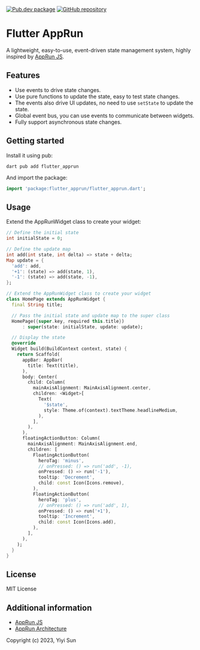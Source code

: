[![Pub.dev package](https://img.shields.io/badge/pub.dev-flutter_apprun-blue)](https://pub.dev/packages/flutter_apprun)
[![GitHub repository](https://img.shields.io/badge/GitHub-flutter_apprun--dart-blue?logo=github)](https://github.com/yysun/flutter_apprun)

# Flutter AppRun
A lightweight, easy-to-use, event-driven state management system, highly inspired by [AppRun JS](https://apprun.js.org).


## Features

* Use events to drive state changes.
* Use pure functions to update the state, easy to test state changes.
* The events also drive UI updates, no need to use `setState` to update the state.
* Global event bus, you can use events to communicate between widgets.
* Fully support asynchronous state changes.

## Getting started

Install it using pub:
```
dart pub add flutter_apprun
```

And import the package:
```dart
import 'package:flutter_apprun/flutter_apprun.dart';
```

## Usage

Extend the AppRunWidget class to create your widget:

```dart
// Define the initial state
int initialState = 0;

// Define the update map
int add(int state, int delta) => state + delta;
Map update = {
  'add': add,
  '+1': (state) => add(state, 1),
  '-1': (state) => add(state, -1),
};

// Extend the AppRunWidget class to create your widget
class HomePage extends AppRunWidget {
  final String title;

  // Pass the initial state and update map to the super class
  HomePage({super.key, required this.title})
      : super(state: initialState, update: update);

  // Display the state
  @override
  Widget build(BuildContext context, state) {
    return Scaffold(
      appBar: AppBar(
        title: Text(title),
      ),
      body: Center(
        child: Column(
          mainAxisAlignment: MainAxisAlignment.center,
          children: <Widget>[
            Text(
              '$state',
              style: Theme.of(context).textTheme.headlineMedium,
            ),
          ],
        ),
      ),
      floatingActionButton: Column(
        mainAxisAlignment: MainAxisAlignment.end,
        children: [
          FloatingActionButton(
            heroTag: 'minus',
            // onPressed: () => run('add', -1),
            onPressed: () => run('-1'),
            tooltip: 'Decrement',
            child: const Icon(Icons.remove),
          ),
          FloatingActionButton(
            heroTag: 'plus',
            // onPressed: () => run('add', 1),
            onPressed: () => run('+1'),
            tooltip: 'Increment',
            child: const Icon(Icons.add),
          ),
        ],
      ),
    );
  }
}
```

## License

MIT License

## Additional information

* [AppRun JS](https://apprun.js.org)
* [AppRun Architecture](https://apprun.js.org/docs/architecture/)


Copyright (c) 2023, Yiyi Sun